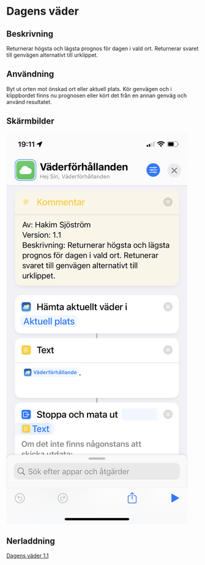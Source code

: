 # Dagens väder

## Beskrivning

Returnerar högsta och lägsta prognos för dagen i vald ort. Returnerar svaret till genvägen alternativt till urklippet. 

## Användning

Byt ut orten mot önskad ort eller aktuell plats. Kör genvägen och i klippbordet finns nu prognosen eller kört det från en annan genväg och använd resultatet.

## Skärmbilder

![väder](../assets/images/weather-forcast-1.png)

## Nerladdning

[Dagens väder 1.1](https://www.icloud.com/shortcuts/cf63895608ac483c8134d0a40abc1be9)
